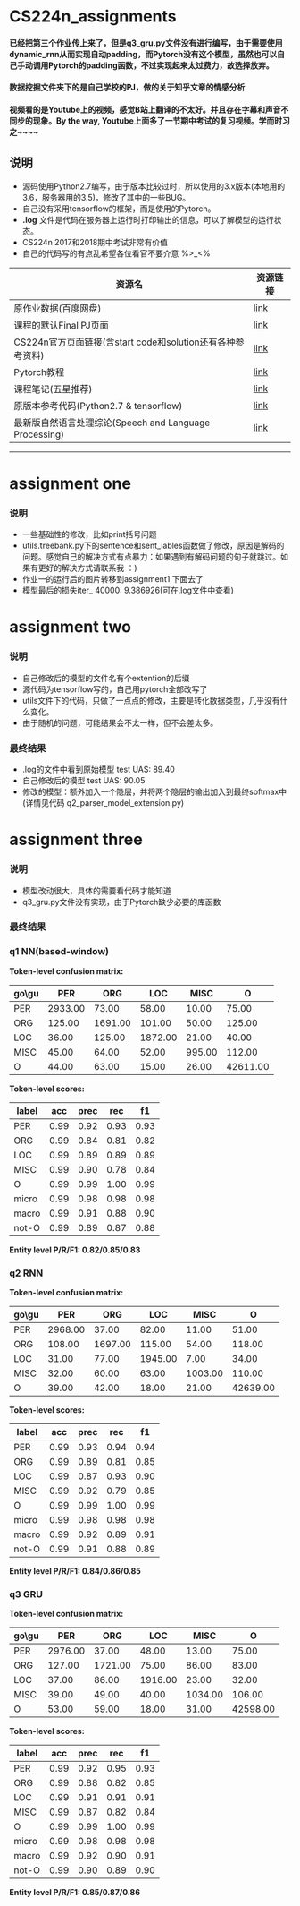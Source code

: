 # CS224n_assignments
#### 已经把第三个作业传上来了，但是q3_gru.py文件没有进行编写，由于需要使用dynamic_rnn从而实现自动padding，而Pytorch没有这个模型，虽然也可以自己手动调用Pytorch的padding函数，不过实现起来太过费力，故选择放弃。

#### 数据挖掘文件夹下的是自己学校的PJ，做的关于知乎文章的情感分析

#### 视频看的是Youtube上的视频，感觉B站上翻译的不太好。并且存在字幕和声音不同步的现象。By the way, Youtube上面多了一节期中考试的复习视频。学而时习之~~~~
## 说明
- 源码使用Python2.7编写，由于版本比较过时，所以使用的3.x版本(本地用的3.6，服务器用的3.5)，修改了其中的一些BUG。
- 自己没有采用tensorflow的框架，而是使用的Pytorch。
- **.log** 文件是代码在服务器上运行时打印输出的信息，可以了解模型的运行状态。
- CS224n 2017和2018期中考试非常有价值
- 自己的代码写的有点乱希望各位看官不要介意 %>_<%

资源名 | 资源链接
---|---
原作业数据(百度网盘) | [link](https://pan.baidu.com/s/17ripXND-xSzzP4vgppseig)
课程的默认Final PJ页面 | [link](http://web.stanford.edu/class/cs224n/default_project/index.html)
CS224n官方页面链接(含start code和solution还有各种参考资料) | [link](http://web.stanford.edu/class/cs224n/syllabus.html) 
Pytorch教程 | [link](https://github.com/chenyuntc/pytorch-book)
课程笔记(五星推荐) | [link](https://github.com/stanfordnlp/cs224n-winter17-notes)
原版本参考代码(Python2.7 & tensorflow) | [link](https://github.com/hankcs/CS224n)
最新版自然语言处理综论(Speech and Language Processing)| [link](http://web.stanford.edu/~jurafsky/slp3/)
---


# assignment one

### 说明
- 一些基础性的修改，比如print括号问题
- utils.treebank.py下的sentence和sent_lables函数做了修改，原因是解码的问题。感觉自己的解决方式有点暴力：如果遇到有解码问题的句子就跳过。如果有更好的解决方式请联系我 ：)
- 作业一的运行后的图片转移到assignment1 下面去了
- 模型最后的损失iter_ 40000: 9.386926(可在.log文件中查看)

# assignment two
### 说明
- 自己修改后的模型的文件名有个extention的后缀
- 源代码为tensorflow写的，自己用pytorch全部改写了
- utils文件下的代码，只做了一点点的修改，主要是转化数据类型，几乎没有什么变化。
- 由于随机的问题，可能结果会不太一样，但不会差太多。

### 最终结果
- .log的文件中看到原始模型 test UAS: 89.40  
- 自己修改后的模型 test UAS: 90.05
- 修改的模型：额外加入一个隐层，并将两个隐层的输出加入到最终softmax中(详情见代码 q2_parser_model_extension.py)

# assignment three
### 说明
- 模型改动很大，具体的需要看代码才能知道
- q3_gru.py文件没有实现，由于Pytorch缺少必要的库函数

### 最终结果
### q1 NN(based-window)
**Token-level confusion matrix:**  

go\gu   |	PER     |	ORG     |	LOC    | 	MISC    |	O   
---|---|---|---|---|---|  
PER   |  	2933.00 |	73.00   |	58.00   |	10.00   |	75.00   
ORG    | 	125.00  |	1691.00 |	101.00  |	50.00   |	125.00  
LOC    | 	36.00   |	125.00  |	1872.00 |	21.00   |	40.00   
MISC   | 	45.00   |	64.00   |	52.00   |	995.00  |	112.00  
O      | 	44.00   |	63.00   |	15.00   |	26.00   |	42611.00  

**Token-level scores:**  

label|	acc  |	prec |	rec  |	f1  
---|---|---|---|---|  
PER  |	0.99 |	0.92 |	0.93 |	0.93 
ORG  |	0.99 |	0.84 |	0.81 |	0.82 
LOC  |	0.99 |	0.89 |	0.89 |	0.89 
MISC |	0.99 |	0.90 |	0.78 |	0.84 
O    |	0.99 |	0.99 |	1.00 |	0.99 
micro|	0.99 |	0.98 |	0.98 |	0.98 
macro|	0.99 |	0.91 |	0.88 |	0.90 
not-O|	0.99 |	0.89 |	0.87 |	0.88 

**Entity level P/R/F1: 0.82/0.85/0.83**  

### q2  RNN
**Token-level confusion matrix:**  

go\gu   |	PER     |	ORG     |	LOC    | 	MISC    |	O   
---|---|---|---|---|---|  
PER   |  	2968.00 |	37.00   |	82.00   |	11.00   |	51.00   
ORG    | 	108.00  |	1697.00 |	115.00  |	54.00   |	118.00  
LOC    | 	31.00   |	77.00  |	1945.00 |	7.00   |	34.00   
MISC   | 	32.00   |	60.00   |	63.00   |	1003.00  |	110.00  
O      | 	39.00   |	42.00   |	18.00   |	21.00   |	42639.00  


**Token-level scores:**  

label|	acc  |	prec |	rec  |	f1   
---|---|---|---|---|  
PER  |	0.99 |	0.93 |	0.94 |	0.94   
ORG  |	0.99 |	0.89 |	0.81 |	0.85   
LOC  |	0.99 |	0.87 |	0.93 |	0.90   
MISC |	0.99 |	0.92 |	0.79 |	0.85   
O    |	0.99 |	0.99 |	1.00 |	0.99   
micro|	0.99 |	0.98 |	0.98 |	0.98   
macro|	0.99 |	0.92 |	0.89 |	0.91   
not-O|	0.99 |	0.91 |	0.88 |	0.89   

**Entity level P/R/F1: 0.84/0.86/0.85**  

### q3  GRU

**Token-level confusion matrix:**  

go\gu   |	PER     |	ORG     |	LOC     |	MISC    |	O   
---|---|---|---|---|---|  
PER     |	2976.00 |	37.00   |	48.00   |	13.00   |	75.00   
ORG     |	127.00  |	1721.00 |	75.00   |	86.00   |	83.00   
LOC     |	37.00   |	86.00   |	1916.00 |	23.00   |	32.00   
MISC    |	39.00   |	49.00   |	40.00   |	1034.00 |	106.00  
O       |	53.00   |	59.00   |	18.00   |	31.00   |	42598.00  



**Token-level scores:**  

label|	acc  |	prec |	rec  |	f1   
---|---|---|---|---|  
PER  |	0.99 |	0.92 |	0.95 |	0.93  
ORG  |	0.99 |	0.88 |	0.82 |	0.85  
LOC  |	0.99 |	0.91 |	0.91 |	0.91  
MISC |	0.99 |	0.87 |	0.82 |	0.84  
O    |	0.99 |	0.99 |	1.00 |	0.99  
micro|	0.99 |	0.98 |	0.98 |	0.98  
macro|	0.99 |	0.92 |	0.90 |	0.91  
not-O|	0.99 |	0.90 |	0.89 |	0.90   
**Entity level P/R/F1: 0.85/0.87/0.86**  
